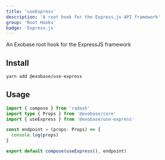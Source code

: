 ```yaml
---
title: 'useExpress'
description: 'A root hook for the Express.js API framework'
group: 'Root Hooks'
badge: 'Express.js'
---
```


An Exobase root hook for the ExpressJS framework

## Install

```sh
yarn add @exobase/use-express
```

## Usage

```ts
import { compose } from 'radash'
import type { Props } from '@exobase/core'
import { useExpress } from '@exobase/use-express'

const endpoint = (props: Props) => {
  console.log(props)
}

export default compose(useExpress(), endpoint)
```
